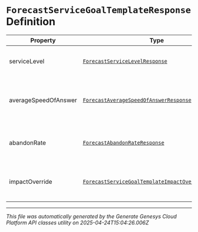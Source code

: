 # `ForecastServiceGoalTemplateResponse` Definition

| Property | Type | Required | Description |
|----------|------|----------|-------------|
| serviceLevel | [`ForecastServiceLevelResponse`](forecastservicelevelresponse-definition.md) | No | The service level goal for this forecast |
| averageSpeedOfAnswer | [`ForecastAverageSpeedOfAnswerResponse`](forecastaveragespeedofanswerresponse-definition.md) | No | The average speed of answer goal for this forecast |
| abandonRate | [`ForecastAbandonRateResponse`](forecastabandonrateresponse-definition.md) | No | The abandon rate goal for this forecast |
| impactOverride | [`ForecastServiceGoalTemplateImpactOverrideResponse`](forecastservicegoaltemplateimpactoverrideresponse-definition.md) | No | The service goal impact overrides for this forecast |

---

*This file was automatically generated by the Generate Genesys Cloud Platform API classes utility on 2025-04-24T15:04:26.006Z*